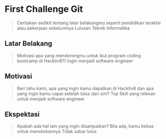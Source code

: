 # First Challenge Git

> Ceritakan sedikit tentang latar belakangmu seperti pendidikan terakhir atau pekerjaan sebelumnya
> Lulusan Teknik Informatika

## Latar Belakang

> Motivasi apa yang mendorongmu untuk ikut program coding bootcamp di Hacktiv8?)
> Ingin menjadi software engineer

## Motivasi

> Beri tahu kami, apa yang ingin kamu dapatkan di Hacktiv8 dan apa yang ingin kamu capai setelah lulus dari sini?
> Top Skill yang relevan untuk menjadi software engineer

## Ekspektasi

> Apakah ada hal lain yang ingin disampaikan? Bila ada, kamu bebas untuk menuliskannya
> Tidak sabar lulus